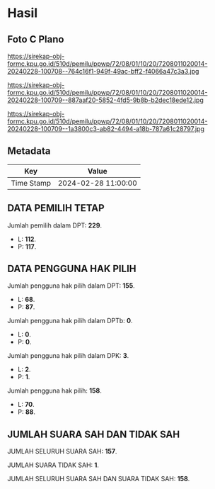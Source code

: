 # Hasil

## Foto C Plano

https://sirekap-obj-formc.kpu.go.id/510d/pemilu/ppwp/72/08/01/10/20/7208011020014-20240228-100708--764c16f1-949f-49ac-bff2-f4066a47c3a3.jpg

https://sirekap-obj-formc.kpu.go.id/510d/pemilu/ppwp/72/08/01/10/20/7208011020014-20240228-100709--887aaf20-5852-4fd5-9b8b-b2dec18ede12.jpg

https://sirekap-obj-formc.kpu.go.id/510d/pemilu/ppwp/72/08/01/10/20/7208011020014-20240228-100709--1a3800c3-ab82-4494-a18b-787a61c28797.jpg


## Metadata

| Key        | Value               |
| ---------- | ------------------- |
| Time Stamp | 2024-02-28 11:00:00 |


## DATA PEMILIH TETAP

Jumlah pemilih dalam DPT: **229**.
 * L: **112**.
 * P: **117**.

## DATA PENGGUNA HAK PILIH

Jumlah pengguna hak pilih dalam DPT: **155**.
 * L: **68**.
 * P: **87**.

Jumlah pengguna hak pilih dalam DPTb: **0**.
 * L: **0**.
 * P: **0**.

Jumlah pengguna hak pilih dalam DPK: **3**.
 * L: **2**.
 * P: **1**.

Jumlah pengguna hak pilih: **158**.
 * L: **70**.
 * P: **88**.

## JUMLAH SUARA SAH DAN TIDAK SAH

JUMLAH SELURUH SUARA SAH: **157**.

JUMLAH SUARA TIDAK SAH: **1**.

JUMLAH SELURUH SUARA SAH DAN SUARA TIDAK SAH: **158**.


